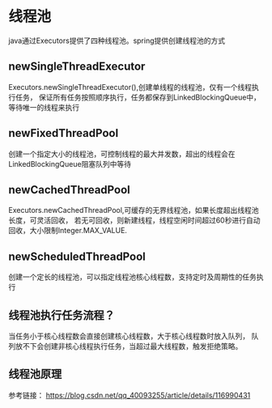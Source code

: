 # 线程池
java通过Executors提供了四种线程池。spring提供创建线程池的方式

## newSingleThreadExecutor
Executors.newSingleThreadExecutor(),创建单线程的线程池，仅有一个线程执行任务，
保证所有任务按照顺序执行，任务都保存到LinkedBlockingQueue中，等待唯一的线程来执行

## newFixedThreadPool
创建一个指定大小的线程池，可控制线程的最大并发数，超出的线程会在LinkedBlockingQueue阻塞队列中等待

## newCachedThreadPool
Executors.newCachedThreadPool,可缓存的无界线程池，如果长度超出线程池长度，可灵活回收，
若无可回收，则新建线程，线程空闲时间超过60秒进行自动回收，大小限制Integer.MAX_VALUE.

## newScheduledThreadPool
创建一个定长的线程池，可以指定线程池核心线程数，支持定时及周期性的任务执行

## 线程池执行任务流程？
当任务小于核心线程数会直接创建核心线程数，大于核心线程数时放入队列，
队列放不下会创建非核心线程执行任务，当超过最大线程数，触发拒绝策略。

## 线程池原理


参考链接：
https://blog.csdn.net/qq_40093255/article/details/116990431


